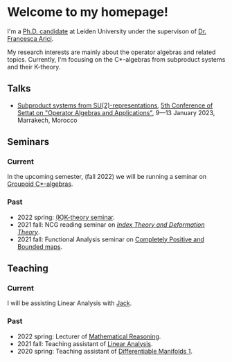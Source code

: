 # Welcome to my homepage!
I'm a [Ph.D. candidate](https://www.universiteitleiden.nl/en/staffmembers/yufan-ge#tab-1) at Leiden University under the supervison of [Dr. Francesca Arici](https://pub.math.leidenuniv.nl/~aricif2/). 

My research interests are mainly about the operator algebras and related topics. Currently, I'm focusing on the C*-algebras from subproduct systems and their K-theory.

## Talks
- [Subproduct systems from SU(2)-representations](https://drive.google.com/file/d/1hja43c9swg4df743SBEA_SFEcHBTG1S2/view), [5th Conference of Settat on "Operator Algebras and Applications"](https://sites.google.com/view/icsoaa-2023/home?authuser=0), 9—13 January 2023, Marrakech, Morocco


## Seminars
### Current
In the upcoming semester, (fall 2022) we will be running a seminar on [Groupoid C*-algebras](https://sherlock3711.github.io/Groupoids/).

### Past
- 2022 spring: [(K)K-theory seminar](https://liyuezhao.github.io/teaching/seminar_kk_2022spring/index.html).
- 2021 fall: NCG reading seminar on [*Index Theory and Deformation Theory*](https://pub.math.leidenuniv.nl/~aricif2/ncg_seminar.html).
- 2021 fall: Functional Analysis seminar on [Completely Positive and Bounded maps](https://www.math.leidenuniv.nl/~mdejeu/fasem_2021.html).


## Teaching
### Current
I will be assisting Linear Analysis with [Jack](https://www.universiteitleiden.nl/medewerkers/jack-thelin-af-ekenstam#tab-1).

### Past
- 2022 spring: Lecturer of [Mathematical Reasoning](https://studiegids.universiteitleiden.nl/courses/110316/mathematical-reasoning).
- 2021 fall: Teaching assistant of [Linear Analysis](https://studiegids.universiteitleiden.nl/courses/109620/linear-analysis-bm).
- 2020 spring: Teaching assistant of [Differentiable Manifolds 1](https://studiegids.universiteitleiden.nl/courses/82077/differentiable-manifolds-1).

